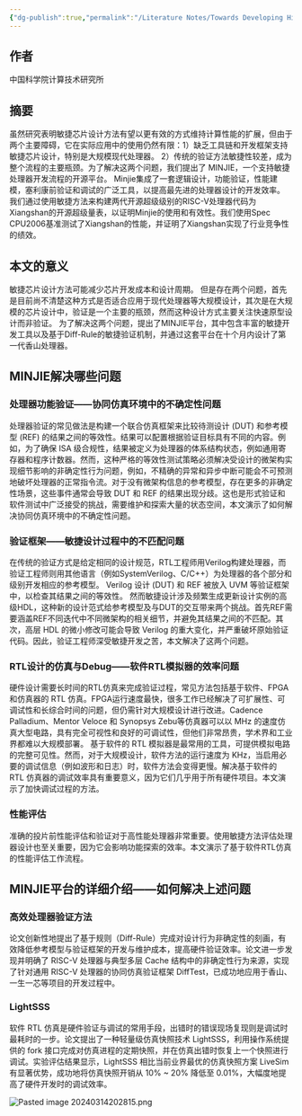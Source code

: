 ```yaml
---
{"dg-publish":true,"permalink":"/Literature Notes/Towards Developing High Performance RISC-V Processors Using Agile Methodology/","dgPassFrontmatter":true}
---
```


## 作者
中国科学院计算技术研究所
## 摘要
虽然研究表明敏捷芯片设计方法有望以更有效的方式维持计算性能的扩展，但由于两个主要障碍，它在实际应用中的使用仍然有限：1）缺乏工具链和开发框架支持敏捷芯片设计，特别是大规模现代处理器。 2）传统的验证方法敏捷性较差，成为整个流程的主要瓶颈。为了解决这两个问题，我们提出了 MINJIE，一个支持敏捷处理器开发流程的开源平台。 Minjie集成了一套逻辑设计，功能验证，性能建模，塞利康前验证和调试的广泛工具，以提高最先进的处理器设计的开发效率。
我们通过使用敏捷方法来构建两代开源超级级别的RISC-V处理器代码为Xiangshan的开源超级量表，以证明Minjie的使用和有效性。我们使用Spec CPU2006基准测试了Xiangshan的性能，并证明了Xiangshan实现了行业竞争性的绩效。
## 本文的意义
敏捷芯片设计方法可能减少芯片开发成本和设计周期。
但是存在两个问题，首先是目前尚不清楚这种方式是否适合应用于现代处理器等大规模设计，其次是在大规模的芯片设计中，验证是一个主要的瓶颈，然而这种设计方式主要关注快速原型设计而非验证。
为了解决这两个问题，提出了MINJIE平台，其中包含丰富的敏捷开发工具以及基于Diff-Rule的敏捷验证机制，并通过这套平台在十个月内设计了第一代香山处理器。

## MINJIE解决哪些问题
### 处理器功能验证——协同仿真环境中的不确定性问题
处理器验证的常见做法是构建一个联合仿真框架来比较待测设计 (DUT) 和参考模型 (REF) 的结果之间的等效性。结果可以配置根据验证目标具有不同的内容。例如，为了确保 ISA 级合规性，结果被定义为处理器的体系结构状态，例如通用寄存器和程序计数器。然而，这种严格的等效性测试策略必须解决受设计的微架构实现细节影响的非确定性行为问题，例如，不精确的异常和异步中断可能会不可预测地破坏处理器的正常指令流。对于没有微架构信息的参考模型，存在更多的非确定性场景，这些事件通常会导致 DUT 和 REF 的结果出现分歧。这也是形式验证和软件测试中广泛接受的挑战，需要维护和探索大量的状态空间，本文演示了如何解决协同仿真环境中的不确定性问题。

### 验证框架——敏捷设计过程中的不匹配问题
在传统的验证方式是给定相同的设计规范，RTL工程师用Verilog构建处理器，而验证工程师则用其他语言（例如SystemVerilog、C/C++）为处理器的各个部分和级别开发相应的参考模型。 Verilog 设计 (DUT) 和 REF 被放入 UVM 等验证框架中，以检查其结果之间的等效性。
然而敏捷设计涉及频繁生成更新设计实例的高级HDL，这种新的设计范式给参考模型及与DUT的交互带来两个挑战。首先REF需要涵盖REF不同迭代中不同微架构的相关细节，并避免其结果之间的不匹配。其次，高层 HDL 的微小修改可能会导致 Verilog 的重大变化，并严重破坏原始验证代码。因此，验证工程师深受敏捷开发之苦，本文解决了这两个问题。

### RTL设计的仿真与Debug——软件RTL模拟器的效率问题
硬件设计需要长时间的RTL仿真来完成验证过程，常见方法包括基于软件、FPGA 和仿真器的 RTL 仿真。FPGA运行速度最快，很多工作已经解决了可扩展性、可调试性和长综合时间的问题，但仍需针对大规模设计进行改进。Cadence Palladium、Mentor Veloce  和 Synopsys Zebu等仿真器可以以 MHz 的速度仿真大型电路，具有完全可视性和良好的可调试性，但他们非常昂贵，学术界和工业界都难以大规模部署。
基于软件的 RTL 模拟器是最常用的工具，可提供模拟电路的完整可见性。然而，对于大规模设计，软件方法的运行速度为 KHz，当启用必要的调试信息（例如波形和日志）时，软件方法会变得更慢。解决基于软件的 RTL 仿真器的调试效率具有重要意义，因为它们几乎用于所有硬件项目。本文演示了加快调试过程的方法。

### 性能评估
准确的投片前性能评估和验证对于高性能处理器非常重要。使用敏捷方法评估处理器设计也至关重要，因为它会影响功能探索的效率。本文演示了基于软件RTL仿真的性能评估工作流程。

## MINJIE平台的详细介绍——如何解决上述问题
### 高效处理器验证方法
论文创新性地提出了基于规则（Diff-Rule）完成对设计行为非确定性的刻画，有效降低参考模型与验证框架的开发与维护成本，提高硬件验证效率。论文进一步发现并明确了 RISC-V 处理器与典型多层 Cache 结构中的非确定性行为来源，实现了针对通用 RISC-V 处理器的协同仿真验证框架 DiffTest，已成功地应用于香山、一生一芯等项目的开发过程中。

### LightSSS
软件 RTL 仿真是硬件验证与调试的常用手段，出错时的错误现场复现则是调试时最耗时的一步。论文提出了一种轻量级仿真快照技术 LightSSS，利用操作系统提供的 fork 接口完成对仿真进程的定期快照，并在仿真出错时恢复上一个快照进行调试。实验评估结果显示，LightSSS 相比当前业界最优的仿真快照方案 LiveSim 有显著优势，成功地将仿真快照开销从 10% ~ 20% 降低至 0.01%，大幅度地提高了硬件开发时的调试效率。

![Pasted image 20240314202815.png](/img/user/Literature%20Notes/imgs/Pasted%20image%2020240314202815.png)